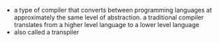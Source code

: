 - a type of compiler that converts between programming languages at approximately the same level of abstraction. a traditional compiler translates from a higher level language to a lower level language
- also called a transpiler